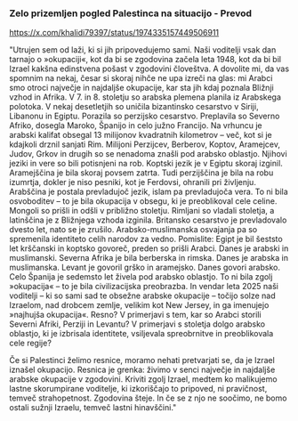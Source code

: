 ﻿### Zelo prizemljen pogled Palestinca na situacijo - Prevod 
https://x.com/khalidi79397/status/1974335157449506911

 "Utrujen sem od laži, ki si jih pripovedujemo sami. Naši voditelji vsak dan tarnajo o »okupaciji«, kot da bi se zgodovina začela leta 1948, kot da bi bil Izrael kakšna edinstvena pošast v zgodovini človeštva. A dovolite mi, da vas spomnim na nekaj, česar si skoraj nihče ne upa izreči na glas: mi Arabci smo otroci največje in najdaljše okupacije, kar sta jih kdaj poznala Bližnji vzhod in Afrika. V 7. in 8. stoletju so arabska plemena planila iz Arabskega polotoka. V nekaj desetletjih so uničila bizantinsko cesarstvo v Siriji, Libanonu in Egiptu. Porazila so perzijsko cesarstvo. Preplavila so Severno Afriko, dosegla Maroko, Španijo in celo južno Francijo. Na vrhuncu je arabski kalifat obsegal 13 milijonov kvadratnih kilometrov – več, kot si je kdajkoli drznil sanjati Rim. Milijoni Perzijcev, Berberov, Koptov, Aramejcev, Judov, Grkov in drugih so se nenadoma znašli pod arabsko oblastjo. Njihovi jeziki in vere so bili potisnjeni na rob. Koptski jezik je v Egiptu skoraj izginil. Aramejščina je bila skoraj povsem zatrta. Tudi perzijščina je bila na robu izumrtja, dokler je niso pesniki, kot je Ferdovsi, ohranili pri življenju. Arabščina je postala prevladujoč jezik, islam pa prevladujoča vera. To ni bila osvoboditev – to je bila okupacija v obsegu, ki je preoblikoval cele celine. Mongoli so prišli in odšli v približno stoletju. Rimljani so vladali stoletja, a latinščina je z Bližnjega vzhoda izginila. Britansko cesarstvo je prevladovalo dvesto let, nato se je zrušilo. Arabsko-muslimanska osvajanja pa so spremenila identiteto celih narodov za vedno. Pomislite: Egipt je bil šeststo let krščanski in koptsko govoreč, preden so prišli Arabci. Danes je arabski in muslimanski. Severna Afrika je bila berberska in rimska. Danes je arabska in muslimanska. Levant je govoril grško in aramejsko. Danes govori arabsko. Celo Španija je sedemsto let živela pod arabsko oblastjo. To ni bila zgolj »okupacija« – to je bila civilizacijska preobrazba. In vendar leta 2025 naši voditelji – ki so sami sad te obsežne arabske okupacije – točijo solze nad Izraelom, nad drobcem zemlje, velikim kot New Jersey, in ga imenujejo »najhujša okupacija«. Resno? V primerjavi s tem, kar so Arabci storili Severni Afriki, Perziji in Levantu? V primerjavi s stoletja dolgo arabsko oblastjo, ki je izbrisala identitete, vsiljevala spreobrnitve in preoblikovala cele regije? 

Če si Palestinci želimo resnice, moramo nehati pretvarjati se, da je Izrael iznašel okupacijo. Resnica je grenka: živimo v senci največje in najdaljše arabske okupacije v zgodovini. Kriviti zgolj Izrael, medtem ko malikujemo lastne skorumpirane voditelje, ki izkoriščajo to pripoved, ni pravičnost, temveč strahopetnost. 
 Zgodovina šteje. In če se z njo ne soočimo, ne bomo ostali sužnji Izraelu, temveč lastni hinavščini."


